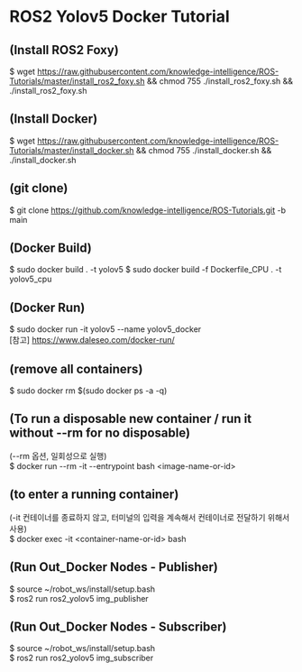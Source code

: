 # ROS2 Yolov5 Docker Tutorial


## (Install ROS2 Foxy)
$ wget https://raw.githubusercontent.com/knowledge-intelligence/ROS-Tutorials/master/install_ros2_foxy.sh && chmod 755 ./install_ros2_foxy.sh && ./install_ros2_foxy.sh


## (Install Docker)
$ wget https://raw.githubusercontent.com/knowledge-intelligence/ROS-Tutorials/master/install_docker.sh && chmod 755 ./install_docker.sh && ./install_docker.sh



## (git clone)
$ git clone https://github.com/knowledge-intelligence/ROS-Tutorials.git -b main

## (Docker Build)
$ sudo docker build . -t yolov5
$ sudo docker build -f Dockerfile_CPU . -t yolov5_cpu

## (Docker Run)
$ sudo docker run -it yolov5 --name yolov5_docker <br>
[참고] https://www.daleseo.com/docker-run/

## (remove all containers)
$ sudo docker rm $(sudo docker ps -a -q)

## (To run a disposable new container / run it without --rm for no disposable)
(--rm 옵션, 일회성으로 실행) <br>
$ docker run --rm -it --entrypoint bash \<image-name-or-id\>


## (to enter a running container)
(-it 컨테이너를 종료하지 않고, 터미널의 입력을 계속해서 컨테이너로 전달하기 위해서 사용) <br>
$ docker exec -it \<container-name-or-id\> bash

## (Run Out_Docker Nodes - Publisher)
$ source ~/robot_ws/install/setup.bash <br>
$ ros2 run ros2_yolov5 img_publisher

## (Run Out_Docker Nodes - Subscriber)
$ source ~/robot_ws/install/setup.bash <br>
$ ros2 run ros2_yolov5 img_subscriber



